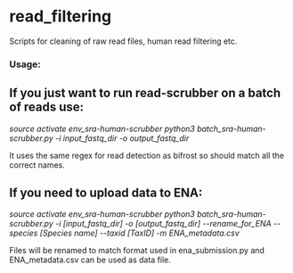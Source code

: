 # read_filtering
Scripts for cleaning of raw read files, human read filtering etc.


### Usage:

## If you just want to run read-scrubber on a batch of reads use:
 
*source activate env_sra-human-scrubber*
*python3 batch_sra-human-scrubber.py -i input_fastq_dir -o output_fastq_dir*
 
It uses the same regex for read detection as bifrost so should match all the correct names.
 
 
## If you need to upload data to ENA:
 
*source activate env_sra-human-scrubber*
*python3 batch_sra-human-scrubber.py -i [input_fastq_dir] -o [output_fastq_dir] --rename_for_ENA --species [Species name] --taxid [TaxID] -m ENA_metadata.csv*


Files will be renamed to match format used in ena_submission.py and ENA_metadata.csv can be used as data file.
